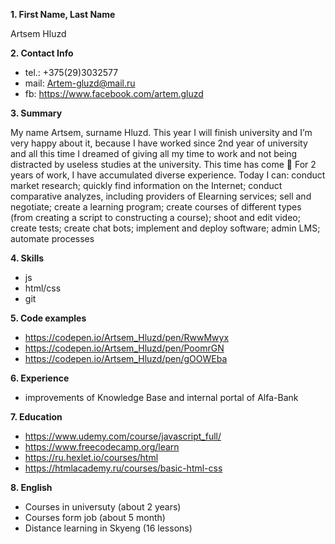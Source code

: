 **1. First Name, Last Name**

Artsem Hluzd

**2. Contact Info**

- tel.: +375(29)3032577
- mail: Artem-gluzd@mail.ru
- fb: https://www.facebook.com/artem.gluzd

**3. Summary**

My name Artsem, surname Hluzd. This year I will finish university and I’m very happy about it, because I have worked since 2nd year of university and all this time I dreamed of giving all my time to work and not being distracted by useless studies at the university. This time has come  For 2 years of work, I have accumulated diverse experience. Today I can: conduct market research; quickly find information on the Internet; conduct comparative analyzes, including providers of Elearning services; sell and negotiate; create a learning program; create courses of different types (from creating a script to constructing a course); shoot and edit video; create tests; create chat bots; implement and deploy software; admin LMS; automate processes

**4. Skills**

- js
- html/css
- git

**5. Code examples**

- https://codepen.io/Artsem_Hluzd/pen/RwwMwyx
- https://codepen.io/Artsem_Hluzd/pen/PoomrGN
- https://codepen.io/Artsem_Hluzd/pen/gOOWEba

**6. Experience**

- improvements of Knowledge Base and internal portal of Alfa-Bank

**7. Education**

- https://www.udemy.com/course/javascript_full/
- https://www.freecodecamp.org/learn
- https://ru.hexlet.io/courses/html
- https://htmlacademy.ru/courses/basic-html-css

**8. English**

- Courses in universuty (about 2 years)
- Courses form job (about 5 month)
- Distance learning in Skyeng (16 lessons)
